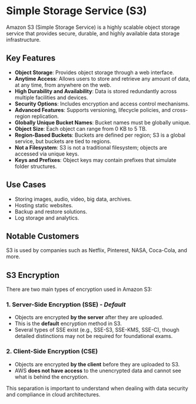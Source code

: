 


# Simple Storage Service (S3)

Amazon S3 (Simple Storage Service) is a highly scalable object storage service that provides secure, durable, and highly available data storage infrastructure.

## Key Features

- **Object Storage**: Provides object storage through a web interface.
- **Anytime Access**: Allows users to store and retrieve any amount of data, at any time, from anywhere on the web.
- **High Durability and Availability**: Data is stored redundantly across multiple facilities and devices.
- **Security Options**: Includes encryption and access control mechanisms.
- **Advanced Features**: Supports versioning, lifecycle policies, and cross-region replication.
- **Globally Unique Bucket Names**: Bucket names must be globally unique.
- **Object Size**: Each object can range from 0 KB to 5 TB.
- **Region-Based Buckets**: Buckets are defined per region; S3 is a global service, but buckets are tied to regions.
- **Not a Filesystem**: S3 is not a traditional filesystem; objects are accessed via unique keys.
- **Keys and Prefixes**: Object keys may contain prefixes that simulate folder structures.

## Use Cases

- Storing images, audio, video, big data, archives.
- Hosting static websites.
- Backup and restore solutions.
- Log storage and analytics.

## Notable Customers

S3 is used by companies such as Netflix, Pinterest, NASA, Coca-Cola, and more.


## S3 Encryption

There are two main types of encryption used in Amazon S3:

### 1. Server-Side Encryption (SSE) - *Default*
- Objects are encrypted **by the server** after they are uploaded.
- This is the **default** encryption method in S3.
- Several types of SSE exist (e.g., SSE-S3, SSE-KMS, SSE-C), though detailed distinctions may not be required for foundational exams.

### 2. Client-Side Encryption (CSE)
- Objects are encrypted **by the client** before they are uploaded to S3.
- AWS **does not have access** to the unencrypted data and cannot see what is behind the encryption.

This separation is important to understand when dealing with data security and compliance in cloud architectures.